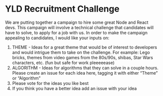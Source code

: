 # YLD Recruitment Challenge

We are putting together a campaign to hire some great Node and React devs. This
campaign will involve a technical challenge that candidates will have to solve,
to apply for a job with us.  In order to make the campaign appealing to
candidates, I would like your inputs on:

1. THEME - Ideas for a great theme that would be of interest to developers
and would intrigue them to take on the challenge. For example: Lego bricks,
themes from video games from the 80s/90s, shibas, Star Wars characters, etc.
(fun but safe for work pleeeeease)
2. ALGORITHM -  Ideas for algorithms that they can solve in a couple hours.
Please create an issue for each idea here, tagging it with either “Theme”
or “Algorithm"
3. Please vote for the ideas you like best
4. If you think you have a better idea add an issue with your idea
